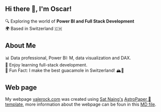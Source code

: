 ## Hi there 👋, I'm Oscar!

🔍 Exploring the world of **Power BI and Full Stack Development**  
🌍 Based in Switzerland 🇨🇭


## About Me
📊 Data professional, Power BI: M, data visualization and DAX.  
🌱 Enjoy learning full-stack development.   
🎯 Fun Fact: I make the best guacamole in Switzerland! 🏔️🥑    

## Web page

My webpage [valerock.com](https://valerock.com/) was created using [Sat Naing's](https://github.com/satnaing) [AstroPaper 📄 template](https://github.com/satnaing/astro-paper), more information about the webpage can be foun in this [MD file](https://github.com/OscarValerock/OscarValerock/blob/main/Webpage.md). 